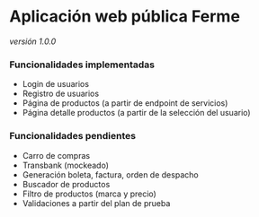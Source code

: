 # **Aplicación web pública Ferme**

*versión 1.0.0*

### **Funcionalidades implementadas**

- Login de usuarios
- Registro de usuarios
- Página de productos (a partir de endpoint de servicios)
- Página detalle productos (a partir de la selección del usuario)

### **Funcionalidades pendientes**

- Carro de compras
- Transbank (mockeado)
- Generación boleta, factura, orden de despacho
- Buscador de productos
- Filtro de productos (marca y precio)
- Validaciones a partir del plan de prueba